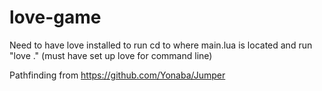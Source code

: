 # love-game
Need to have love installed to run
cd to where main.lua is located and run "love ."
(must have set up love for command line)

Pathfinding from https://github.com/Yonaba/Jumper

